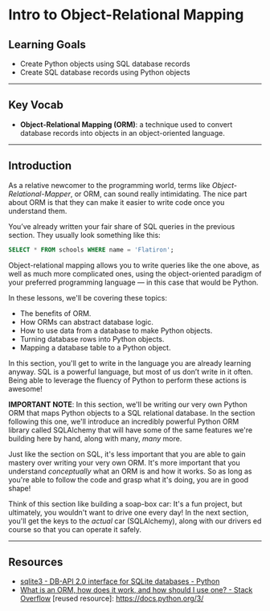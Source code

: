 # Intro to Object-Relational Mapping

## Learning Goals

- Create Python objects using SQL database records
- Create SQL database records using Python objects

***

## Key Vocab

- **Object-Relational Mapping (ORM)**: a technique used to convert database
records into objects in an object-oriented language.

***

## Introduction

As a relative newcomer to the programming world, terms like
_Object-Relational-Mapper_, or ORM, can sound really intimidating. The nice part
about ORM is that they can make it easier to write code once you understand
them.

You’ve already written your fair share of SQL queries in the previous section.
They usually look something like this:

```sql
SELECT * FROM schools WHERE name = 'Flatiron';
```

Object-relational mapping allows you to write queries like the one above, as
well as much more complicated ones, using the object-oriented paradigm of your
preferred programming language — in this case that would be Python.

In these lessons, we'll be covering these topics:

- The benefits of ORM.
- How ORMs can abstract database logic.
- How to use data from a database to make Python objects.
- Turning database rows into Python objects.
- Mapping a database table to a Python object.

In this section, you'll get to write in the language you are already learning
anyway. SQL is a powerful language, but most of us don’t write in it often.
Being able to leverage the fluency of Python to perform these actions is
awesome!

**IMPORTANT NOTE**: In this section, we'll be writing our very own Python ORM
that maps Python objects to a SQL relational database. In the section following
this one, we'll introduce an incredibly powerful Python ORM library called
SQLAlchemy that will have some of the same features we're building here by hand,
along with many, _many_ more.

Just like the section on SQL, it's less important that you are able to gain
mastery over writing your very own ORM. It's more important that you understand
_conceptually_ what an ORM is and how it works. So as long as you're able to
follow the code and grasp what it's doing, you are in good shape!

Think of this section like building a soap-box car: It's a fun project, but
ultimately, you wouldn't want to drive one every day! In the next section,
you'll get the keys to the _actual_ car (SQLAlchemy), along with our drivers ed
course so that you can operate it safely.

***

## Resources

- [sqlite3 - DB-API 2.0 interface for SQLite databases - Python](https://docs.python.org/3/library/sqlite3.html)
- [What is an ORM, how does it work, and how should I use one? - Stack Overflow](https://stackoverflow.com/questions/1279613/what-is-an-orm-how-does-it-work-and-how-should-i-use-one)
[reused resource]: https://docs.python.org/3/
